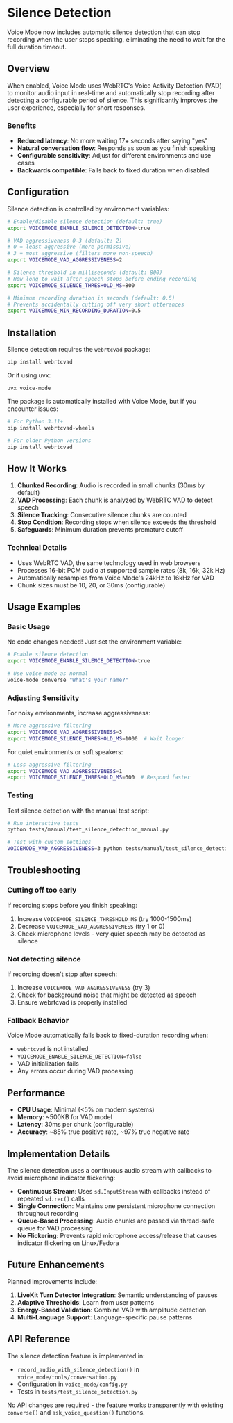 # Silence Detection

Voice Mode now includes automatic silence detection that can stop recording when the user stops speaking, eliminating the need to wait for the full duration timeout.

## Overview

When enabled, Voice Mode uses WebRTC's Voice Activity Detection (VAD) to monitor audio input in real-time and automatically stop recording after detecting a configurable period of silence. This significantly improves the user experience, especially for short responses.

### Benefits

- **Reduced latency**: No more waiting 17+ seconds after saying "yes" 
- **Natural conversation flow**: Responds as soon as you finish speaking
- **Configurable sensitivity**: Adjust for different environments and use cases
- **Backwards compatible**: Falls back to fixed duration when disabled

## Configuration

Silence detection is controlled by environment variables:

```bash
# Enable/disable silence detection (default: true)
export VOICEMODE_ENABLE_SILENCE_DETECTION=true

# VAD aggressiveness 0-3 (default: 2)
# 0 = least aggressive (more permissive)
# 3 = most aggressive (filters more non-speech)
export VOICEMODE_VAD_AGGRESSIVENESS=2

# Silence threshold in milliseconds (default: 800)
# How long to wait after speech stops before ending recording
export VOICEMODE_SILENCE_THRESHOLD_MS=800

# Minimum recording duration in seconds (default: 0.5)
# Prevents accidentally cutting off very short utterances
export VOICEMODE_MIN_RECORDING_DURATION=0.5
```

## Installation

Silence detection requires the `webrtcvad` package:

```bash
pip install webrtcvad
```

Or if using uvx:
```bash
uvx voice-mode
```

The package is automatically installed with Voice Mode, but if you encounter issues:

```bash
# For Python 3.11+
pip install webrtcvad-wheels

# For older Python versions
pip install webrtcvad
```

## How It Works

1. **Chunked Recording**: Audio is recorded in small chunks (30ms by default)
2. **VAD Processing**: Each chunk is analyzed by WebRTC VAD to detect speech
3. **Silence Tracking**: Consecutive silence chunks are counted
4. **Stop Condition**: Recording stops when silence exceeds the threshold
5. **Safeguards**: Minimum duration prevents premature cutoff

### Technical Details

- Uses WebRTC VAD, the same technology used in web browsers
- Processes 16-bit PCM audio at supported sample rates (8k, 16k, 32k Hz)
- Automatically resamples from Voice Mode's 24kHz to 16kHz for VAD
- Chunk sizes must be 10, 20, or 30ms (configurable)

## Usage Examples

### Basic Usage

No code changes needed! Just set the environment variable:

```bash
# Enable silence detection
export VOICEMODE_ENABLE_SILENCE_DETECTION=true

# Use voice mode as normal
voice-mode converse "What's your name?"
```

### Adjusting Sensitivity

For noisy environments, increase aggressiveness:

```bash
# More aggressive filtering
export VOICEMODE_VAD_AGGRESSIVENESS=3
export VOICEMODE_SILENCE_THRESHOLD_MS=1000  # Wait longer
```

For quiet environments or soft speakers:

```bash
# Less aggressive filtering  
export VOICEMODE_VAD_AGGRESSIVENESS=1
export VOICEMODE_SILENCE_THRESHOLD_MS=600  # Respond faster
```

### Testing

Test silence detection with the manual test script:

```bash
# Run interactive tests
python tests/manual/test_silence_detection_manual.py

# Test with custom settings
VOICEMODE_VAD_AGGRESSIVENESS=3 python tests/manual/test_silence_detection_manual.py
```

## Troubleshooting

### Cutting off too early

If recording stops before you finish speaking:

1. Increase `VOICEMODE_SILENCE_THRESHOLD_MS` (try 1000-1500ms)
2. Decrease `VOICEMODE_VAD_AGGRESSIVENESS` (try 1 or 0)
3. Check microphone levels - very quiet speech may be detected as silence

### Not detecting silence

If recording doesn't stop after speech:

1. Increase `VOICEMODE_VAD_AGGRESSIVENESS` (try 3)
2. Check for background noise that might be detected as speech
3. Ensure webrtcvad is properly installed

### Fallback Behavior

Voice Mode automatically falls back to fixed-duration recording when:

- `webrtcvad` is not installed
- `VOICEMODE_ENABLE_SILENCE_DETECTION=false` 
- VAD initialization fails
- Any errors occur during VAD processing

## Performance

- **CPU Usage**: Minimal (<5% on modern systems)
- **Memory**: ~500KB for VAD model
- **Latency**: 30ms per chunk (configurable)
- **Accuracy**: ~85% true positive rate, ~97% true negative rate

## Implementation Details

The silence detection uses a continuous audio stream with callbacks to avoid microphone indicator flickering:

- **Continuous Stream**: Uses `sd.InputStream` with callbacks instead of repeated `sd.rec()` calls
- **Single Connection**: Maintains one persistent microphone connection throughout recording
- **Queue-Based Processing**: Audio chunks are passed via thread-safe queue for VAD processing
- **No Flickering**: Prevents rapid microphone access/release that causes indicator flickering on Linux/Fedora

## Future Enhancements

Planned improvements include:

1. **LiveKit Turn Detector Integration**: Semantic understanding of pauses
2. **Adaptive Thresholds**: Learn from user patterns
3. **Energy-Based Validation**: Combine VAD with amplitude detection
4. **Multi-Language Support**: Language-specific pause patterns

## API Reference

The silence detection feature is implemented in:

- `record_audio_with_silence_detection()` in `voice_mode/tools/conversation.py`
- Configuration in `voice_mode/config.py`
- Tests in `tests/test_silence_detection.py`

No API changes are required - the feature works transparently with existing `converse()` and `ask_voice_question()` functions.